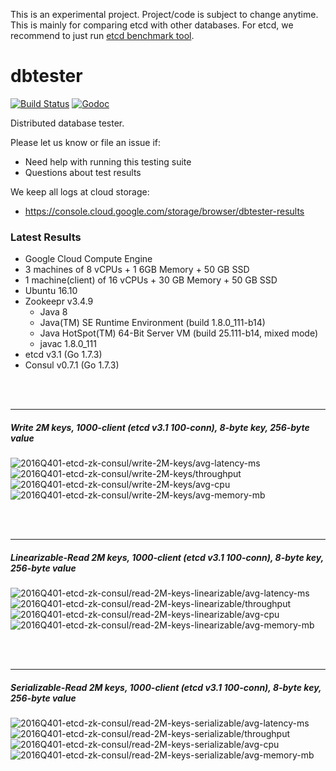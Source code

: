 This is an experimental project. Project/code is subject to change anytime.
This is mainly for comparing etcd with other databases. For etcd, we recommend
to just run [etcd benchmark tool](https://github.com/coreos/etcd/tree/master/tools/benchmark).

# dbtester

[![Build Status](https://img.shields.io/travis/coreos/dbtester.svg?style=flat-square)][cistat] [![Godoc](http://img.shields.io/badge/go-documentation-blue.svg?style=flat-square)][dbtester-godoc]

Distributed database tester.

Please let us know or file an issue if:

- Need help with running this testing suite
- Questions about test results

We keep all logs at cloud storage:

- https://console.cloud.google.com/storage/browser/dbtester-results


[cistat]: https://travis-ci.org/coreos/dbtester
[dbtester-godoc]: https://godoc.org/github.com/coreos/dbtester



### Latest Results

- Google Cloud Compute Engine
- 3 machines of 8 vCPUs + 1 6GB Memory + 50 GB SSD
- 1 machine(client) of 16 vCPUs + 30 GB Memory + 50 GB SSD
- Ubuntu 16.10
- Zookeepr v3.4.9
  - Java 8
  - Java(TM) SE Runtime Environment (build 1.8.0_111-b14)
  - Java HotSpot(TM) 64-Bit Server VM (build 25.111-b14, mixed mode)
  - javac 1.8.0_111
- etcd v3.1 (Go 1.7.3)
- Consul v0.7.1 (Go 1.7.3)


<br><br><hr>
##### Write 2M keys, 1000-client (etcd v3.1 100-conn), 8-byte key, 256-byte value

<img src="https://storage.googleapis.com/dbtester-results/2016Q401-etcd-zk-consul/write-2M-keys/avg-latency-ms.svg" alt="2016Q401-etcd-zk-consul/write-2M-keys/avg-latency-ms">

<img src="https://storage.googleapis.com/dbtester-results/2016Q401-etcd-zk-consul/write-2M-keys/throughput.svg" alt="2016Q401-etcd-zk-consul/write-2M-keys/throughput">

<img src="https://storage.googleapis.com/dbtester-results/2016Q401-etcd-zk-consul/write-2M-keys/avg-cpu.svg" alt="2016Q401-etcd-zk-consul/write-2M-keys/avg-cpu">

<img src="https://storage.googleapis.com/dbtester-results/2016Q401-etcd-zk-consul/write-2M-keys/avg-memory-mb.svg" alt="2016Q401-etcd-zk-consul/write-2M-keys/avg-memory-mb">


<br><br><hr>
##### Linearizable-Read 2M keys, 1000-client (etcd v3.1 100-conn), 8-byte key, 256-byte value

<img src="https://storage.googleapis.com/dbtester-results/2016Q401-etcd-zk-consul/read-2M-keys-linearizable/avg-latency-ms.svg" alt="2016Q401-etcd-zk-consul/read-2M-keys-linearizable/avg-latency-ms">

<img src="https://storage.googleapis.com/dbtester-results/2016Q401-etcd-zk-consul/read-2M-keys-linearizable/throughput.svg" alt="2016Q401-etcd-zk-consul/read-2M-keys-linearizable/throughput">

<img src="https://storage.googleapis.com/dbtester-results/2016Q401-etcd-zk-consul/read-2M-keys-linearizable/avg-cpu.svg" alt="2016Q401-etcd-zk-consul/read-2M-keys-linearizable/avg-cpu">

<img src="https://storage.googleapis.com/dbtester-results/2016Q401-etcd-zk-consul/read-2M-keys-linearizable/avg-memory-mb.svg" alt="2016Q401-etcd-zk-consul/read-2M-keys-linearizable/avg-memory-mb">


<br><br><hr>
##### Serializable-Read 2M keys, 1000-client (etcd v3.1 100-conn), 8-byte key, 256-byte value

<img src="https://storage.googleapis.com/dbtester-results/2016Q401-etcd-zk-consul/read-2M-keys-serializable/avg-latency-ms.svg" alt="2016Q401-etcd-zk-consul/read-2M-keys-serializable/avg-latency-ms">

<img src="https://storage.googleapis.com/dbtester-results/2016Q401-etcd-zk-consul/read-2M-keys-serializable/throughput.svg" alt="2016Q401-etcd-zk-consul/read-2M-keys-serializable/throughput">

<img src="https://storage.googleapis.com/dbtester-results/2016Q401-etcd-zk-consul/read-2M-keys-serializable/avg-cpu.svg" alt="2016Q401-etcd-zk-consul/read-2M-keys-serializable/avg-cpu">

<img src="https://storage.googleapis.com/dbtester-results/2016Q401-etcd-zk-consul/read-2M-keys-serializable/avg-memory-mb.svg" alt="2016Q401-etcd-zk-consul/read-2M-keys-serializable/avg-memory-mb">
